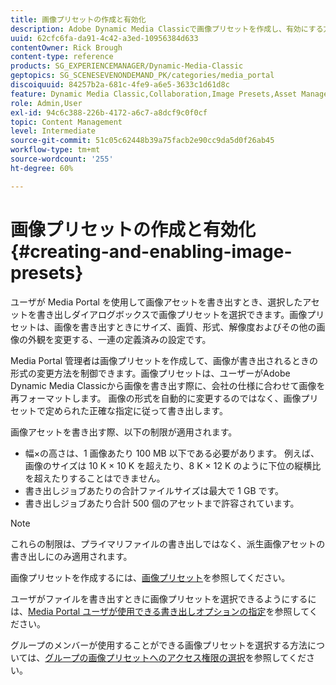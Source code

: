 ```yaml
---
title: 画像プリセットの作成と有効化
description: Adobe Dynamic Media Classicで画像プリセットを作成し、有効にする方法を説明します。
uuid: 62cfc6fa-da91-4c42-a3ed-10956384d633
contentOwner: Rick Brough
content-type: reference
products: SG_EXPERIENCEMANAGER/Dynamic-Media-Classic
geptopics: SG_SCENESEVENONDEMAND_PK/categories/media_portal
discoiquuid: 84257b2a-681c-4fe9-a6e5-3633c1d61d8c
feature: Dynamic Media Classic,Collaboration,Image Presets,Asset Management
role: Admin,User
exl-id: 94c6c388-226b-4172-a6c7-a8dcf9c0f0cf
topic: Content Management
level: Intermediate
source-git-commit: 51c05c62448b39a75facb2e90cc9da5d0f26ab45
workflow-type: tm+mt
source-wordcount: '255'
ht-degree: 60%

---
```


# 画像プリセットの作成と有効化{#creating-and-enabling-image-presets}

ユーザが Media Portal を使用して画像アセットを書き出すとき、選択したアセットを書き出しダイアログボックスで画像プリセットを選択できます。画像プリセットは、画像を書き出すときにサイズ、画質、形式、解像度およびその他の画像の外観を変更する、一連の定義済みの設定です。

Media Portal 管理者は画像プリセットを作成して、画像が書き出されるときの形式の変更方法を制御できます。画像プリセットは、ユーザーがAdobe Dynamic Media Classicから画像を書き出す際に、会社の仕様に合わせて画像を再フォーマットします。 画像の形式を自動的に変更するのではなく、画像プリセットで定められた正確な指定に従って書き出します。

画像アセットを書き出す際、以下の制限が適用されます。

* 幅×の高さは、1 画像あたり 100 MB 以下である必要があります。 例えば、画像のサイズは 10 K × 10 K を超えたり、8 K × 12 K のように下位の縦横比を超えたりすることはできません。
* 書き出しジョブあたりの合計ファイルサイズは最大で 1 GB です。
* 書き出しジョブあたり合計 500 個のアセットまで許容されています。

>[!NOTE]
>
>これらの制限は、プライマリファイルの書き出しではなく、派生画像アセットの書き出しにのみ適用されます。

画像プリセットを作成するには、[画像プリセット](application-setup.md#image_presets)を参照してください。

ユーザがファイルを書き出すときに画像プリセットを選択できるようにするには、[Media Portal ユーザが使用できる書き出しオプションの指定](specifying-export-options-available-media.md#specifying_export_options_available_to_media_portal_users)を参照してください。

グループのメンバーが使用することができる画像プリセットを選択する方法については、[グループの画像プリセットへのアクセス権限の選択](creating-media-portal-groups.md#choosing_image_preset_access_permissions_for_a_group)を参照してください。
